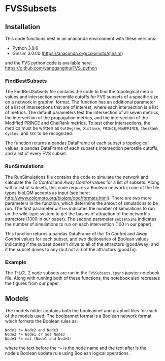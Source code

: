 # FVSSubsets
## Installation
This code functions best in an anaconda environment with these versions:
- Python 3.9.6
- Ginsim 3.0.0b (https://anaconda.org/colomoto/ginsim)

and the FVS python code is available here: https://github.com/yanggangthu/FVS_python

### FindBestSubsets
The FindBestSubsets file contains the code to find the topological metric values and intersection percentile cutoffs for FVS subsets of a specific size on a network in graphml format. The function has an additional parameter of a list of intersections that are of interest, where each intersection is a list of metrics. The default parameters test the intersection of all seven metrics, the intersection of the propagation metrics, and the intersection of the Modified PRINCE and CheiRank metrics. To test other intersections, the metrics must be written as `OutDegree`, `Distance`, `PRINCE`, `ModPRINCE`, `CheiRank`, `Cycles`, and `SCC` to be recognized.

The function returns a pandas DataFrame of each subset's topological values, a pandas DataFrame of each subset's intersection percetile cutoffs, and a list of every FVS subset.

### RunSimulations
The RunSimulations file contains the code to simulate the network and calculate the *To Control* and *Away Control* values for a list of subsets. Along with a list of subsets, this code requires a Boolean network in one of the file types bioLQM accepts as input (see here: http://www.colomoto.org/biolqm/doc/formats.html). There are two more parameters in the function, which determine the amout of simulations to be run. The first parameter `wtSims` indicates the number of simulations to run on the wild-type system to get the basins of attraction of the network's attractors (1000 in our paper). The second parameter `subsetSims` indicates the number of simulations to run on each intervention (100 in our paper).

This function returns a pandas DataFrame of the *To Control* and *Away Control* values for each subset, and two dictionaries of Boolean values indicating if the subset doesn't drive to all of the attractors (goodAway) and if the subset drives to any (but not all) of the attractors (goodTo).

### Example
The T-LGL 2 node subsets are run in the `FVSSubsets.ipynb` jupyter notebook file. Along with running both of these functions, the notebook also recreates the figures from our paper.

## Models
The models folder contains both the booleannet and graphml files for each of the models used.
The booleannet format is a Boolean network format which formats the Boolean rules as:
```
Node1 *= Node2 and Node3
Node2 *= Node1 or not Node3
Node3 *= not (Node1 and Node3)
```
where the text before the `*=` is the node name and the text after is the node's Boolean update rule using Boolean logical operations.
